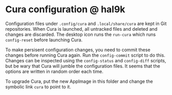 # Cura configuration @ hal9k

Configuration files under `.config/cura` and `.local/share/cura` are kept in
Git repositories. When Cura is launched, all untracked files and deleted and
changes are discarded. The desktop icon runs the `run-cura` which runs
`config-reset` before launching Cura.

To make persisent configuration changes, you need to commit these changes
before running Cura again. Run the `config-commit` script to do this. Changes
can be inspected using the `config-status` and `config-diff` scripts, but be
wary that Cura will jumble the configuration files. It seems that the options
are written in random order each time.

To upgrade Cura, put the new AppImage in this folder and change the symbolic
link `cura` to point to it.

